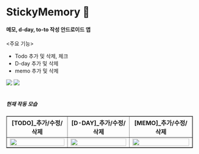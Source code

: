 # StickyMemory 📜

#### 메모, d-day, to-to 작성 안드로이드 앱

<주요 기능>
- Todo 추가 및 삭제, 체크
- D-day 추가 및 삭제
- memo 추가 및 삭제 

<div>
  <img src="https://img.shields.io/badge/Android%20Studio-3DDC84?style=plastic-square&logo=Android Studio&logoColor=white"/>
  <img src="https://img.shields.io/badge/Kotlin-7F52FF?style=plastic-square&logo=Kotlin&logoColor=white"/>
</div>
<br/>


##### 현재 작동 모습 
<table border="1">
<th>[TODO]_추가/수정/삭제</th>
<th>[D-DAY]_추가/수정/삭제</th>
<th>[MEMO]_추가/수정/삭제</th>
	<tr><!-- 첫번째 줄 시작 -->
	    <td><img width="100%" src="https://user-images.githubusercontent.com/96411866/228789542-a72779ea-7099-4f01-a424-28c24d568727.gif"/></td>
	    <td><img width="100%" src="https://user-images.githubusercontent.com/96411866/228789549-02e9ff23-55cd-47d0-bdf8-7b07c6596dcb.gif"/></td>
      <td><img width="100%" src="https://user-images.githubusercontent.com/96411866/228789524-610f300c-60b8-40dd-9f3b-0e49d250df89.gif"/></td>
	</tr><!-- 첫번째 줄 끝 -->
</table>
